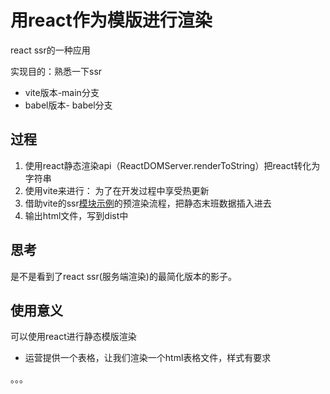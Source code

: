 # 用react作为模版进行渲染

react ssr的一种应用 

实现目的：熟悉一下ssr

- vite版本-main分支
- babel版本- babel分支

## 过程

1. 使用react静态渲染api（ReactDOMServer.renderToString）把react转化为字符串
2. 使用vite来进行： 为了在开发过程中享受热更新
3. 借助vite的ssr[模块示例](https://github.com/vitejs/vite-plugin-react)的预渲染流程，把静态末班数据插入进去
3. 输出html文件，写到dist中

## 思考

是不是看到了react ssr(服务端渲染)的最简化版本的影子。

## 使用意义

可以使用react进行静态模版渲染

- 运营提供一个表格，让我们渲染一个html表格文件，样式有要求

。。。